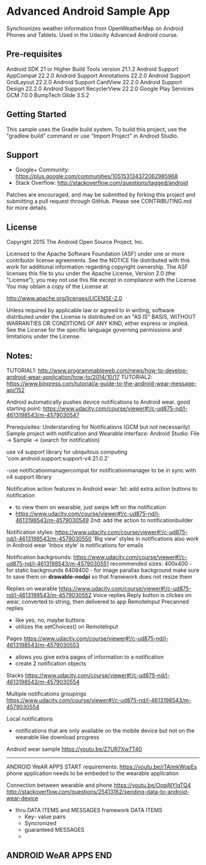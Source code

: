 Advanced Android Sample App
===================================

Synchronizes weather information from OpenWeatherMap on Android Phones and Tablets. Used in the Udacity Advanced Android course.

Pre-requisites
--------------
Android SDK 21 or Higher
Build Tools version 21.1.2
Android Support AppCompat 22.2.0
Android Support Annotations 22.2.0
Android Support GridLayout 22.2.0
Android Support CardView 22.2.0
Android Support Design 22.2.0
Android Support RecyclerView 22.2.0
Google Play Services GCM 7.0.0
BumpTech Glide 3.5.2


Getting Started
---------------
This sample uses the Gradle build system.  To build this project, use the
"gradlew build" command or use "Import Project" in Android Studio.

Support
-------

- Google+ Community: https://plus.google.com/communities/105153134372062985968
- Stack Overflow: http://stackoverflow.com/questions/tagged/android

Patches are encouraged, and may be submitted by forking this project and
submitting a pull request through GitHub. Please see CONTRIBUTING.md for more details.

License
-------
Copyright 2015 The Android Open Source Project, Inc.

Licensed to the Apache Software Foundation (ASF) under one or more contributor
license agreements.  See the NOTICE file distributed with this work for
additional information regarding copyright ownership.  The ASF licenses this
file to you under the Apache License, Version 2.0 (the "License"); you may not
use this file except in compliance with the License.  You may obtain a copy of
the License at

http://www.apache.org/licenses/LICENSE-2.0

Unless required by applicable law or agreed to in writing, software
distributed under the License is distributed on an "AS IS" BASIS, WITHOUT
WARRANTIES OR CONDITIONS OF ANY KIND, either express or implied.  See the
License for the specific language governing permissions and limitations under
the License.

Notes:
-------
TUTORIAL1: http://www.programmableweb.com/news/how-to-develop-android-wear-application/how-to/2014/10/17
TUTORIAL2: https://www.binpress.com/tutorial/a-guide-to-the-android-wear-message-api/152

Android automatically pushes device notifications to Android wear.
good starting point: https://www.udacity.com/course/viewer#!/c-ud875-nd/l-4613198543/m-4579030547


Prerequisites:
Understanding for Notifications (GCM but not necessarily)
Sample project with notification and Wearable interface:
Android Studio: File -> Sample -> (search for notification)

use v4 support library for ubiquitous computing
'com.android.support:support-v4:21.0.2'

-use notificationmanagercompat for notificationmanager to be in sync with v4 support library


Notification action features in Android wear:
1st: add extra action buttons to notification
 - to view them on wearable, just swipe left on the notification
 - https://www.udacity.com/course/viewer#!/c-ud875-nd/l-4613198543/m-4579030549
2nd: add the action to notificationbuilder

Notification styles:
https://www.udacity.com/course/viewer#!/c-ud875-nd/l-4613198543/m-4579030550
'Big view' styles in notifications also work in Android wear
'Inbox style' is notifications for emails

Notification backgrounds:
https://www.udacity.com/course/viewer#!/c-ud875-nd/l-4613198543/m-4579030551
recommended sizes:
400x400 - for static backgrounds
6408400 - for image parallax background
make sure to save them on <b>drawable-nodpi</b> so that framework does not resize them


Replies on wearable
https://www.udacity.com/course/viewer#!/c-ud875-nd/l-4613198543/m-4579030552
 Voice replies
    Reply button is clickes on wear, converted to string, then delivered to app
   RemoteInput
 Precanned replies
   - like yes, no, maybe buttons
   - utilizes the setChoices() on RemoteInput



Pages
https://www.udacity.com/course/viewer#!/c-ud875-nd/l-4613198543/m-4579030553
- allows you give extra pages of information to a notification
- create 2 notification objects


Stacks
https://www.udacity.com/course/viewer#!/c-ud875-nd/l-4613198543/m-4579030554

Multiple notifications groupings
https://www.udacity.com/course/viewer#!/c-ud875-nd/l-4613198543/m-4579030554

Local notifications
- notifications that are only available on the mobile device but not on the wearable like download progress

Android wear sample
https://youtu.be/Z7UR7Xw7T40


-----------------------------------
ANDROID WeAR APPS START
requirements: https://youtu.be/rTAimkWopEs
phone application needs to be embeded to the wearable application

Connection between wearable and phone
https://youtu.be/OopjNYlqTQ4
http://stackoverflow.com/questions/25413162/sending-data-to-android-wear-device
- thru DATA ITEMS and MESSAGES framework
 DATA ITEMS
  - Key- value pairs
  - Syncronized
  - guaranteed
 MESSAGES
  -





ANDROID WeAR APPS END
-----------------------------------